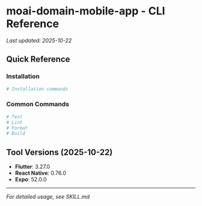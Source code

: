 # moai-domain-mobile-app - CLI Reference

_Last updated: 2025-10-22_

## Quick Reference

### Installation

```bash
# Installation commands
```

### Common Commands

```bash
# Test
# Lint
# Format
# Build
```

## Tool Versions (2025-10-22)

- **Flutter**: 3.27.0
- **React Native**: 0.76.0
- **Expo**: 52.0.0

---

_For detailed usage, see SKILL.md_
